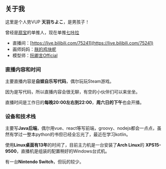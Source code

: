 ## 关于我 

这里是个人势VUP **天羽ちよこ**，是男孩子！

曾经是[扇宝](https://space.bilibili.com/698438232)的单推人，现在单推[七咔拉](https://space.bilibili.com/484660274)


* 直播间：[https://live.bilibili.com/75241](https://live.bilibili.com/75241)
* 画师妈妈：[朕的鸡块呢](https://space.bilibili.com/3345773)
* 模型师：[阮卿言Official](https://space.bilibili.com/85391585)

### 直播内容和时间

主要直播内容是**自娱自乐写代码**，偶尔玩玩Steam游戏。

因为是写代码，所以直播内容会很无聊，有空的小伙伴们可以来坐坐。

直播时间是工作日的**每晚20:00左右到22:00**，**周六日的下午**也会开播。

### 设备和技术栈

主要写**Java后端**，偶尔用vue、react等写前端，groovy、nodejs都会一点点，虽然有学过一整本python的书但已经全忘光了，最近在学习kotlin。

使用**Linux桌面有13年**的时间了，目前主力机是一台安装了**Arch Linux**的 **XPS15-9500**，直播机是组装的配置稍好的Windows台式机。

有一台**Nintendo Switch**，但玩的较少。

